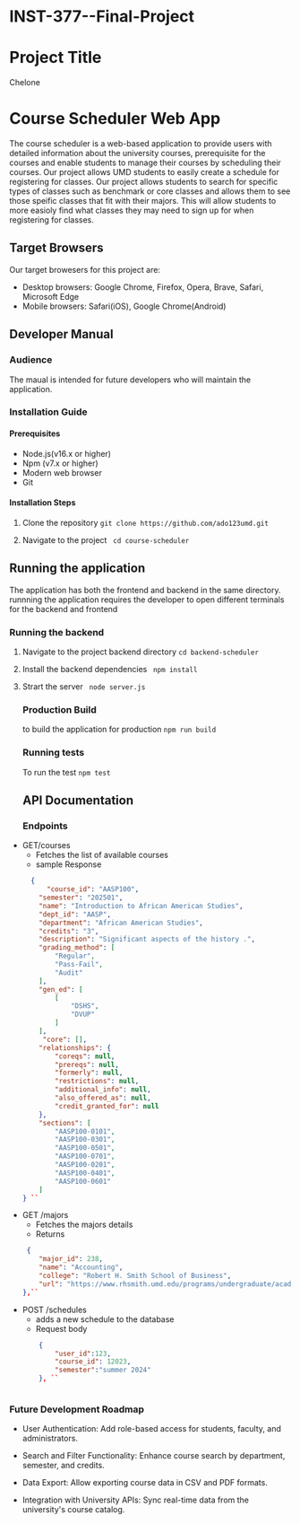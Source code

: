# INST-377--Final-Project
# Project Title 
Chelone


# Course Scheduler Web App
 The course scheduler is a web-based application to provide users with detailed information about the university courses, prerequisite for the courses and enable students to manage their courses by scheduling their courses.
Our project allows UMD students to easily create a schedule for registering for classes. Our project allows students to search for specific types of classes such as benchmark or core classes and allows them to see those speific classes that fit with their majors. This will allow students to more easioly find what classes they may need to sign up for when registering for classes.


 ## Target Browsers
 Our target browesers for this project are:
  - Desktop browsers: Google Chrome, Firefox, Opera, Brave, Safari, Microsoft Edge
  - Mobile browsers: Safari(iOS), Google Chrome(Android) 


  ## Developer Manual
   ### Audience
   The maual is intended for future developers who will maintain the application. 

   ### Installation Guide
   #### Prerequisites
   - Node.js(v16.x or higher)
   - Npm (v7.x or higher)
   - Modern web browser
   - Git



   #### Installation Steps
   1. Clone the repository
   `` git clone https://github.com/ado123umd.git ``

   2. Navigate to the project
   `` cd course-scheduler``



 ## Running the application
The application has both the frontend and backend in the same directory. runnning the application requires the developer to open different terminals for the backend and frontend

### Running the backend
1. Navigate to the project backend directory
    ``cd backend-scheduler``
2. Install the backend dependencies
    `` npm install``
 3. Strart the server
    `` node server.js`` 


    ### Production Build
     to build the application for production
    `` npm run build ``

    ### Running tests
     To run the test
    `` npm test ``


    ## API Documentation

    ### Endpoints
-  GET/courses
    - Fetches the list of available courses 
    - sample Response
    ``` json
      {
          "course_id": "AASP100",
        "semester": "202501",
        "name": "Introduction to African American Studies",
        "dept_id": "AASP",
        "department": "African American Studies",
        "credits": "3",
        "description": "Significant aspects of the history .",
        "grading_method": [
            "Regular",
            "Pass-Fail",
            "Audit"
        ],
        "gen_ed": [
            [
                "DSHS",
                "DVUP"
            ]
        ],
         "core": [],
        "relationships": {
            "coreqs": null,
            "prereqs": null,
            "formerly": null,
            "restrictions": null,
            "additional_info": null,
            "also_offered_as": null,
            "credit_granted_for": null
        },
        "sections": [
            "AASP100-0101",
            "AASP100-0301",
            "AASP100-0501",
            "AASP100-0701",
            "AASP100-0201",
            "AASP100-0401",
            "AASP100-0601"
        ]
    } ``
    
-  GET /majors
    - Fetches the majors details
    - Returns
    ``` json
     {
        "major_id": 238,
        "name": "Accounting",
        "college": "Robert H. Smith School of Business",
        "url": "https://www.rhsmith.umd.edu/programs/undergraduate/academics/academic-majors"
    },``

- POST /schedules
     - adds a new schedule to the database
     - Request body
    ``` json
        {
            "user_id":123,
            "course_id": 12023,
            "semester":"summer 2024"
        }, ``
 
 
 
 ### Future Development Roadmap
-  User Authentication: Add role-based access for students, faculty, and administrators.
    
-  Search and Filter Functionality: Enhance course search by department, semester, and credits.
    
- Data Export: Allow exporting course data in CSV and PDF formats.
    
- Integration with University APIs: Sync real-time data from the university's course catalog.
